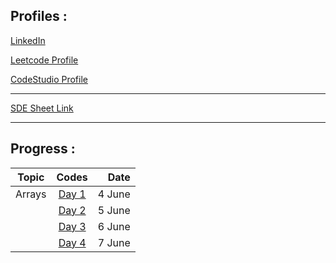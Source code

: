 ## Profiles :

[LinkedIn](https://www.linkedin.com/in/pushkarraja/)

[Leetcode Profile](https://leetcode.com/pushkarraja/)

[CodeStudio Profile](https://www.codingninjas.com/codestudio/profile/d54fc2a7-cce6-4958-ad38-8ce715d58d2e)

---
[SDE Sheet Link](https://takeuforward.org/interviews/strivers-sde-sheet-top-coding-interview-problems/)

---

## Progress :

| Topic           | Codes         | Date         |
| ------------- |:-------------:|-------------:|
| Arrays             |        [Day 1](https://github.com/pushkarraja/SdeSheetChallenge/tree/main/Day%20-%201)       |4 June|
|             |        [Day 2](https://github.com/pushkarraja/SdeSheetChallenge/tree/main/Day%20-%202)       |5 June|
|            |        [Day 3](https://github.com/pushkarraja/SdeSheetChallenge/tree/main/Day%20-%203)   |6 June|
|          |        [Day 4](https://github.com/pushkarraja/SdeSheetChallenge/tree/main/Day%20-%204)   |7 June|
